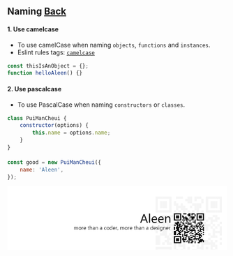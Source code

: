 ## Naming [**Back**](./../README.md)

#### 1. Use camelcase

- To use camelCase when naming `objects`, `functions` and `instances`.
- Eslint rules tags: [`camelcase`](http://eslint.org/docs/rules/camelcase.html)

```js
const thisIsAnObject = {};
function helloAleen() {}
```

#### 2. Use pascalcase

- To use PascalCase when naming `constructors` or `classes`.

```js
class PuiManCheui {
    constructor(options) {
        this.name = options.name;
    }
}

const good = new PuiManCheui({
    name: 'Aleen',
});
```

<a href="http://aleen42.github.io/" target="_blank" ><img src="./../pic/tail.gif"></a>